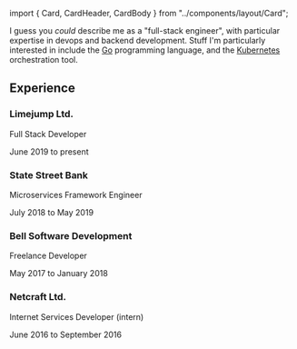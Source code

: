 import { Card, CardHeader, CardBody } from "../components/layout/Card";

I guess you _could_ describe me as a "full-stack engineer", with particular
expertise in devops and backend development. Stuff I'm particularly
interested in include the [Go](https://golang.org) programming language, and the
[Kubernetes](https://kubernetes.io) orchestration tool.

## Experience

### Limejump Ltd.

Full Stack Developer

June 2019 to present

### State Street Bank

Microservices Framework Engineer

July 2018 to May 2019

### Bell Software Development

Freelance Developer

May 2017 to January 2018

### Netcraft Ltd.

Internet Services Developer (intern)

June 2016 to September 2016
